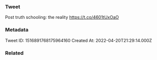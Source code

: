 ### Tweet
Post truth schooling: the reality  https://t.co/4601tUxOaO

### Metadata
Tweet ID: 1516891768175964160
Created At: 2022-04-20T21:29:14.000Z

### Related

